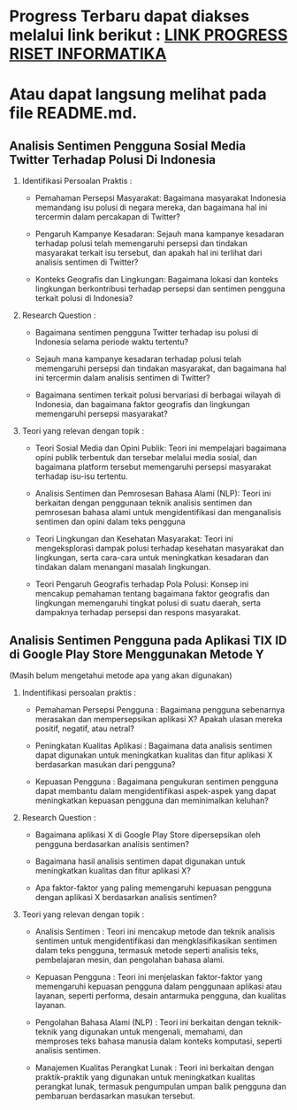  # Progress Terbaru dapat diakses melalui link berikut : [LINK PROGRESS RISET INFORMATIKA](https://github.com/raadittt/kuliah-riset-informatika/blob/main/README.md)
 # Atau dapat langsung melihat pada file README.md.

## Analisis Sentimen Pengguna Sosial Media Twitter Terhadap Polusi Di Indonesia
 1. Identifikasi Persoalan Praktis :

    - Pemahaman Persepsi Masyarakat: Bagaimana masyarakat Indonesia memandang isu polusi di negara mereka, dan bagaimana hal ini tercermin dalam percakapan di Twitter?

    - Pengaruh Kampanye Kesadaran: Sejauh mana kampanye kesadaran terhadap polusi telah memengaruhi persepsi dan tindakan masyarakat terkait isu tersebut, dan apakah hal ini terlihat dari analisis sentimen di Twitter?

    - Konteks Geografis dan Lingkungan: Bagaimana lokasi dan konteks lingkungan berkontribusi terhadap persepsi dan sentimen pengguna terkait polusi di Indonesia?

2. Research Question :

    - Bagaimana sentimen pengguna Twitter terhadap isu polusi di Indonesia selama periode waktu tertentu?

    - Sejauh mana kampanye kesadaran terhadap polusi telah memengaruhi persepsi dan tindakan masyarakat, dan bagaimana hal ini tercermin dalam analisis sentimen di Twitter?

    - Bagaimana sentimen terkait polusi bervariasi di berbagai wilayah di Indonesia, dan bagaimana faktor geografis dan lingkungan memengaruhi persepsi masyarakat?

3. Teori yang relevan dengan topik :

    - Teori Sosial Media dan Opini Publik: Teori ini mempelajari bagaimana opini publik terbentuk dan tersebar melalui media sosial, dan bagaimana platform tersebut memengaruhi persepsi masyarakat terhadap isu-isu tertentu.

    - Analisis Sentimen dan Pemrosesan Bahasa Alami (NLP): Teori ini berkaitan dengan penggunaan teknik analisis sentimen dan pemrosesan bahasa alami untuk mengidentifikasi dan menganalisis sentimen dan opini dalam teks pengguna

    - Teori Lingkungan dan Kesehatan Masyarakat: Teori ini mengeksplorasi dampak polusi terhadap kesehatan masyarakat dan lingkungan, serta cara-cara untuk meningkatkan kesadaran dan tindakan dalam menangani masalah lingkungan.

    - Teori Pengaruh Geografis terhadap Pola Polusi: Konsep ini mencakup pemahaman tentang bagaimana faktor geografis dan lingkungan memengaruhi tingkat polusi di suatu daerah, serta dampaknya terhadap persepsi dan respons masyarakat.

 ## Analisis Sentimen Pengguna pada Aplikasi TIX ID di Google Play Store Menggunakan Metode Y

(Masih belum mengetahui metode apa yang akan digunakan)

 1. Indentifikasi persoalan praktis :

    - Pemahaman Persepsi Pengguna : Bagaimana pengguna sebenarnya merasakan dan mempersepsikan aplikasi X? Apakah ulasan mereka positif, negatif, atau netral?

    - Peningkatan Kualitas Aplikasi : Bagaimana data analisis sentimen dapat digunakan untuk meningkatkan kualitas dan fitur aplikasi X berdasarkan masukan dari pengguna?

    - Kepuasan Pengguna : Bagaimana pengukuran sentimen pengguna dapat membantu dalam mengidentifikasi aspek-aspek yang dapat meningkatkan kepuasan pengguna dan meminimalkan keluhan?

2. Research Question :
    - Bagaimana aplikasi X di Google Play Store dipersepsikan oleh pengguna berdasarkan analisis sentimen?

    - Bagaimana hasil analisis sentimen dapat digunakan untuk meningkatkan kualitas dan fitur aplikasi X?

    - Apa faktor-faktor yang paling memengaruhi kepuasan pengguna dengan aplikasi X berdasarkan analisis sentimen?

3. Teori yang relevan dengan topik :
    - Analisis Sentimen : Teori ini mencakup metode dan teknik analisis sentimen untuk mengidentifikasi dan mengklasifikasikan sentimen dalam teks pengguna, termasuk metode seperti analisis teks, pembelajaran mesin, dan pengolahan bahasa alami.

    - Kepuasan Pengguna : Teori ini menjelaskan faktor-faktor yang memengaruhi kepuasan pengguna dalam penggunaan aplikasi atau layanan, seperti performa, desain antarmuka pengguna, dan kualitas layanan.

    - Pengolahan Bahasa Alami (NLP) : Teori ini berkaitan dengan teknik-teknik yang digunakan untuk mengenali, memahami, dan memproses teks bahasa manusia dalam konteks komputasi, seperti analisis sentimen.

    - Manajemen Kualitas Perangkat Lunak : Teori ini berkaitan dengan praktik-praktik yang digunakan untuk meningkatkan kualitas perangkat lunak, termasuk pengumpulan umpan balik pengguna dan pembaruan berdasarkan masukan tersebut.
